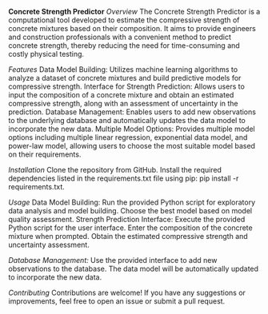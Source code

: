 **Concrete Strength Predictor**
*Overview*
The Concrete Strength Predictor is a computational tool developed to estimate the compressive strength of concrete mixtures based on their composition. It aims to provide engineers and construction professionals with a convenient method to predict concrete strength, thereby reducing the need for time-consuming and costly physical testing.

*Features*
Data Model Building: Utilizes machine learning algorithms to analyze a dataset of concrete mixtures and build predictive models for compressive strength.
Interface for Strength Prediction: Allows users to input the composition of a concrete mixture and obtain an estimated compressive strength, along with an assessment of uncertainty in the prediction.
Database Management: Enables users to add new observations to the underlying database and automatically updates the data model to incorporate the new data.
Multiple Model Options: Provides multiple model options including multiple linear regression, exponential data model, and power-law model, allowing users to choose the most suitable model based on their requirements.

*Installation*
Clone the repository from GitHub.
Install the required dependencies listed in the requirements.txt file using pip: pip install -r requirements.txt.

*Usage*
Data Model Building:
Run the provided Python script for exploratory data analysis and model building.
Choose the best model based on model quality assessment.
Strength Prediction Interface:
Execute the provided Python script for the user interface.
Enter the composition of the concrete mixture when prompted.
Obtain the estimated compressive strength and uncertainty assessment.

*Database Management:*
Use the provided interface to add new observations to the database.
The data model will be automatically updated to incorporate the new data.

*Contributing*
Contributions are welcome! If you have any suggestions or improvements, feel free to open an issue or submit a pull request.
